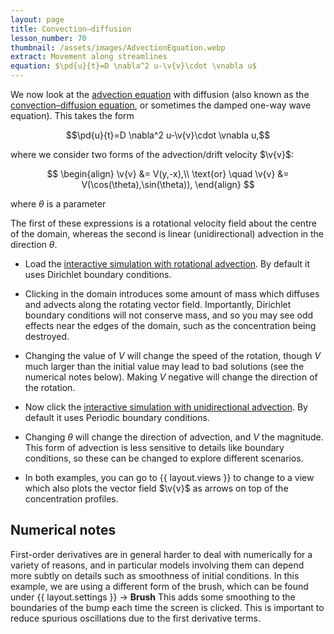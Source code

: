 ```yaml
---
layout: page
title: Convection–diffusion
lesson_number: 70
thumbnail: /assets/images/AdvectionEquation.webp
extract: Movement along streamlines
equation: $\pd{u}{t}=D \nabla^2 u-\v{v}\cdot \vnabla u$
---
```

We now look at the [advection equation](https://en.wikipedia.org/wiki/Advection#The_advection_equation) with diffusion (also known as the [convection–diffusion equation](https://en.wikipedia.org/wiki/Convection%E2%80%93diffusion_equation), or sometimes the damped one-way wave equation). This takes the form

$$\pd{u}{t}=D \nabla^2 u-\v{v}\cdot \vnabla u,$$

where we consider two forms of the advection/drift velocity $\v{v}$: 

$$
\begin{align}
\v{v} &= V(y,-x),\\
\text{or} \quad \v{v} &= V(\cos(\theta),\sin(\theta)),
\end{align}
$$

where $\theta$ is a parameter

The first of these expressions is a rotational velocity field about the centre of the domain, whereas the second is linear (unidirectional) advection in the direction $\theta$. 

* Load the [interactive simulation with rotational advection](/sim/?preset=AdvectionEquationRotational). By default it uses Dirichlet boundary conditions.

* Clicking in the domain introduces some amount of mass which diffuses and advects along the rotating vector field. Importantly, Dirichlet boundary conditions will not conserve mass, and so you may see odd effects near the edges of the domain, such as the concentration being destroyed.

* Changing the value of $V$ will change the speed of the rotation, though $V$ much larger than the initial value may lead to bad solutions (see the numerical notes below). Making $V$ negative will change the direction of the rotation.

* Now click the [interactive simulation with unidirectional advection](/sim/?preset=AdvectionEquationDirected). By default it uses Periodic boundary conditions.

* Changing $\theta$ will change the direction of advection, and $V$ the magnitude. This form of advection is less sensitive to details like boundary conditions, so these can be changed to explore different scenarios.

* In both examples, you can go to {{ layout.views }} to change to a view which also plots the vector field $\v{v}$ as arrows on top of the concentration profiles.

## Numerical notes

First-order derivatives are in general harder to deal with numerically for a variety of reasons, and in particular models involving them can depend more subtly on details such as smoothness of initial conditions. In this example, we are using a different form of the brush, which can be found under <span class='click_sequence'>{{ layout.settings }} → **Brush**</span> This adds some smoothing to the boundaries of the bump each time the screen is clicked. This is important to reduce spurious oscillations due to the first derivative terms.
